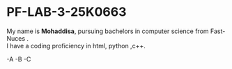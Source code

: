 # PF-LAB-3-25K0663
My name is **Mohaddisa**, pursuing bachelors in computer science from Fast-Nuces .
</br>
I have a coding proficiency in html, python ,c++.

-A
-B
-C
